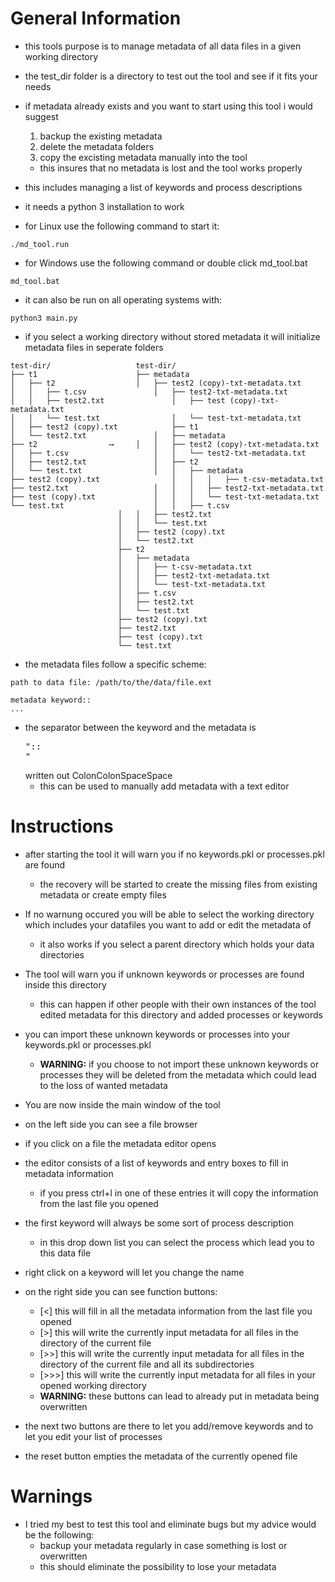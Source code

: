 # General Information
* this tools purpose is to manage metadata of all data files in a given working directory
* the test_dir folder is a directory to test out the tool and see if it fits your needs
* if metadata already exists and you want to start using this tool i would suggest
  1. backup the existing metadata
  2. delete the metadata folders 
  3. copy the excisting metadata manually into the tool
  * this insures that no metadata is lost and the tool works properly
* this includes managing a list of keywords and process descriptions
* it needs a python 3 installation to work

* for Linux use the following command to start it:
```
./md_tool.run
```

* for Windows use the following command or double click md_tool.bat
```
md_tool.bat
```
* it can also be run on all operating systems with:
```
python3 main.py
```

* if you select a working directory without stored metadata it will initialize metadata files in seperate folders
```
test-dir/					test-dir/
├── t1						├── metadata
│   ├── t2					│   ├── test2 (copy)-txt-metadata.txt	
│   │   ├── t.csv				│   ├── test2-txt-metadata.txt
│   │   ├── test2.txt				│   ├── test (copy)-txt-metadata.txt
│   │   └── test.txt				│   └── test-txt-metadata.txt
│   ├── test2 (copy).txt			├── t1
│   └── test2.txt				│   ├── metadata
├── t2				  ⟶		│   │   ├── test2 (copy)-txt-metadata.txt
│   ├── t.csv					│   │   └── test2-txt-metadata.txt
│   ├── test2.txt				│   ├── t2
│   └── test.txt				│   │   ├── metadata
├── test2 (copy).txt				│   │   │   ├── t-csv-metadata.txt
├── test2.txt					│   │   │   ├── test2-txt-metadata.txt
├── test (copy).txt				│   │   │   └── test-txt-metadata.txt
└── test.txt					│   │   ├── t.csv
						│   │   ├── test2.txt
						│   │   └── test.txt
						│   ├── test2 (copy).txt
						│   └── test2.txt
						├── t2
						│   ├── metadata
						│   │   ├── t-csv-metadata.txt
						│   │   ├── test2-txt-metadata.txt
						│   │   └── test-txt-metadata.txt
						│   ├── t.csv
						│   ├── test2.txt
						│   └── test.txt
						├── test2 (copy).txt
						├── test2.txt
						├── test (copy).txt
						└── test.txt
```

* the metadata files follow a specific scheme:
```
path to data file: /path/to/the/data/file.ext

metadata keyword::  
...
```
* the separator between the keyword and the metadata is <pre>"::  "</pre> written out ColonColonSpaceSpace
  * this can be used to manually add metadata with a text editor

# Instructions
* after starting the tool it will warn you if no keywords.pkl or processes.pkl are found
  * the recovery will be started to create the missing files from existing metadata or create empty files

* If no warnung occured you will be able to select the working directory which includes your datafiles you want to add or edit the metadata of
  * it also works if you select a parent directory which holds your data directories

* The tool will warn you if unknown keywords or processes are found inside this directory
  * this can happen if other people with their own instances of the tool edited metadata for this directory and added processes or keywords
* you can import these unknown keywords or processes into your keywords.pkl or processes.pkl
  * **WARNING:** if you choose to not import these unknown keywords or processes they will be deleted from the metadata which could lead to the loss of wanted metadata

* You are now inside the main window of the tool
* on the left side you can see a file browser
* if you click on a file the metadata editor opens
* the editor consists of a list of keywords and entry boxes to fill in metadata information
  * if you press ctrl+l in one of these entries it will copy the information from the last file you opened
* the first keyword will always be some sort of process description
  * in this drop down list you can select the process which lead you to this data file
* right click on a keyword will let you change the name

* on the right side you can see function buttons:
  * [<] this will fill in all the metadata information from the last file you opened
  * [>] this will write the currently input metadata for all files in the directory of the current file
  * [>>] this will write the currently input metadata for all files in the directory of the current file and all its subdirectories
  * [>>>] this will write the currently input metadata for all files in your opened working directory
  * **WARNING:** these buttons can lead to already put in metadata being overwritten
* the next two buttons are there to let you add/remove keywords and to let you edit your list of processes
* the reset button empties the metadata of the currently opened file

# Warnings
* I tried my best to test this tool and eliminate bugs but my advice would be the following:
  * backup your metadata regularly in case something is lost or overwritten
  * this should eliminate the possibility to lose your metadata
